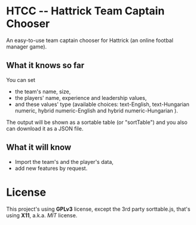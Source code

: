 # HTCC -- Hattrick Team Captain Chooser
An easy-to-use team captain chooser for Hattrick (an online footbal manager game).

## What it knows so far
You can set
- the team's name, size,
- the players' name, experience and leadership values,
- and these values' type (available choices: text-English, text-Hungarian numeric, hybrid numeric-English and hybrid numeric-Hungarian ).

The output will be shown as a sortable table (or "sortTable") and you also can download it as a JSON file.

## What it will know
- Import the team's and the player's data,
- add new features by request.

# License
This project's using __GPLv3__ license, except the 3rd party sorttable.js, that's using __X11__, a.k.a. _MIT_ license.
